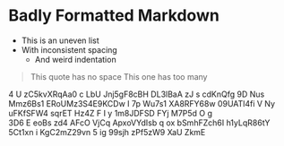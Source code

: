 #  Badly  Formatted  Markdown    

*  This is an uneven list
* With inconsistent spacing
   *    And weird indentation

>This quote has no space
>   This one has too many

4 U  zC5kvXRqAa0 c LbU Jnj5gF8cBH DL3lBaA zJ s cdKnQfg 9D Nus Mmz6Bs1 ERoUMz3S4E9KCDw I 7p   Wu7s1 XA8RFY68w  09UATl4fi V Ny uFKfSFW4 sqrET
  Hz4Z  F I  y 1m8JDFSD FYj M7P5d  O   g  
3D6  E eoBs zd4 AFcO  VjCq ApxoVYdIsb q ox bSmhFZch6I  h1yLqR86tY 5Ct1xn  i  KgC2mZ29vn 5 ig 99sjh  zPf5zW9  XaU ZkmE